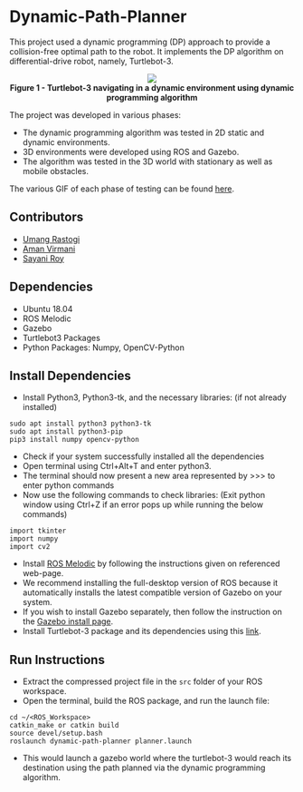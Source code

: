 # Dynamic-Path-Planner

This project used a dynamic programming (DP) approach to provide a collision-free optimal path to the robot. It 
implements the DP algorithm on differential-drive robot, namely, Turtlebot-3.

<p align="center">
  <img src="https://github.com/urastogi885/dynamic-path-planner/blob/master/images/gazebo_dynamic.gif">
  <br><b>Figure 1 - Turtlebot-3 navigating in a dynamic environment using dynamic programming algorithm</b><br>
</p>

The project was developed in various phases:

- The dynamic programming algorithm was tested in 2D static and dynamic environments.
- 3D environments were developed using ROS and Gazebo.
- The algorithm was tested in the 3D world with stationary as well as mobile obstacles.

The various GIF of each phase of testing can be found [here](https://github.com/urastogi885/dynamic-path-planner/tree/master/images).

## Contributors

- [Umang Rastogi](https://github.com/urastogi885)
- [Aman Virmani](https://github.com/AmanVirmani) 
- [Sayani Roy](https://github.com/sroy0108)

## Dependencies

- Ubuntu 18.04
- ROS Melodic
- Gazebo
- Turtlebot3 Packages
- Python Packages: Numpy, OpenCV-Python

## Install Dependencies

- Install Python3, Python3-tk, and the necessary libraries: (if not already installed)

```
sudo apt install python3 python3-tk
sudo apt install python3-pip
pip3 install numpy opencv-python
```

- Check if your system successfully installed all the dependencies
- Open terminal using Ctrl+Alt+T and enter python3.
- The terminal should now present a new area represented by >>> to enter python commands
- Now use the following commands to check libraries: (Exit python window using Ctrl+Z if an error pops up while running 
the below commands)

```
import tkinter
import numpy
import cv2
```

- Install [ROS Melodic](http://wiki.ros.org/melodic/Installation/Ubuntu) by following the instructions given on referenced web-page.
- We recommend installing the full-desktop version of ROS because it automatically installs the latest compatible version of
Gazebo on your system.
- If you wish to install Gazebo separately, then follow the instruction on the [Gazebo install page](http://gazebosim.org/tutorials?tut=install_ubuntu&cat=install).
- Install Turtlebot-3 package and its dependencies using this [link](https://programmer.help/blogs/ubuntu-18.04-lts-melodic-ros-configuration-turtlebot-3-running-gazebo-simulation.html).

## Run Instructions

- Extract the compressed project file in the ```src``` folder of your ROS workspace.
- Open the terminal, build the ROS package, and run the launch file:
```
cd ~/<ROS_Workspace>
catkin_make or catkin build
source devel/setup.bash
roslaunch dynamic-path-planner planner.launch
```
- This would launch a gazebo world where the turtlebot-3 would reach its destination using the path planned via the 
dynamic programming algorithm.